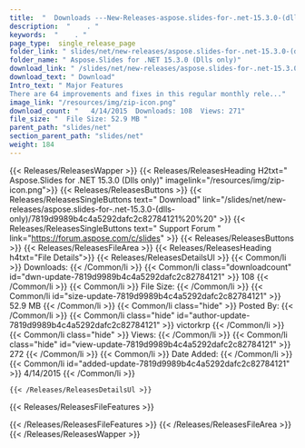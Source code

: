 ```yaml
---
title:  "  Downloads ---New-Releases-aspose.slides-for-.net-15.3.0-(dlls-only) . " 
description:  "    . " 
keywords:  "    . " 
page_type:  single_release_page
folder_link: " slides/net/new-releases/aspose.slides-for-.net-15.3.0-(dlls-only)/"
folder_name: " Aspose.Slides for .NET 15.3.0 (Dlls only)"
download_link: " /slides/net/new-releases/aspose.slides-for-.net-15.3.0-(dlls-only)/7819d9989b4c4a5292dafc2c82784121"
download_text: " Download"
Intro_text: " Major Features
There are 64 improvements and fixes in this regular monthly rele..."
image_link: "/resources/img/zip-icon.png"
download_count: "   4/14/2015  Downloads: 108  Views: 271"
file_size: "  File Size: 52.9 MB "
parent_path: "slides/net"
section_parent_path: "slides/net"
weight: 184 
---
```


{{< Releases/ReleasesWapper >}}
  {{< Releases/ReleasesHeading H2txt=" Aspose.Slides for .NET 15.3.0 (Dlls only)" imagelink="/resources/img/zip-icon.png">}}
  {{< Releases/ReleasesButtons >}}
    {{< Releases/ReleasesSingleButtons text=" Download" link="/slides/net/new-releases/aspose.slides-for-.net-15.3.0-(dlls-only)/7819d9989b4c4a5292dafc2c82784121%20%20" >}}
    {{< Releases/ReleasesSingleButtons text=" Support Forum " link="https://forum.aspose.com/c/slides" >}}
  {{< Releases/ReleasesButtons >}}
  {{< Releases/ReleasesFileArea >}}
    {{< Releases/ReleasesHeading h4txt="File Details">}}
    {{< Releases/ReleasesDetailsUl >}}
            {{< Common/li  >}} Downloads: {{< /Common/li >}} 
      {{< Common/li class="downloadcount" id="dwn-update-7819d9989b4c4a5292dafc2c82784121" >}} 108 {{< /Common/li >}} 
      {{< Common/li  >}} File Size: {{< /Common/li >}} 
      {{< Common/li id="size-update-7819d9989b4c4a5292dafc2c82784121" >}} 52.9 MB {{< /Common/li >}} 
      {{< Common/li  class="hide" >}} Posted By: {{< /Common/li >}} 
      {{< Common/li class="hide" id="author-update-7819d9989b4c4a5292dafc2c82784121" >}} victorkrp {{< /Common/li >}} 
      {{< Common/li class="hide"  >}} Views: {{< /Common/li >}} 
      {{< Common/li class="hide" id="view-update-7819d9989b4c4a5292dafc2c82784121" >}} 272 {{< /Common/li >}} 
      {{< Common/li  >}} Date Added: {{< /Common/li >}} 
      {{< Common/li id="added-update-7819d9989b4c4a5292dafc2c82784121" >}} 4/14/2015 {{< /Common/li >}} 

    {{< /Releases/ReleasesDetailsUl >}}

  {{< Releases/ReleasesFileFeatures >}}
      
  {{< /Releases/ReleasesFileFeatures >}}
 {{< /Releases/ReleasesFileArea >}}
{{< /Releases/ReleasesWapper >}}


